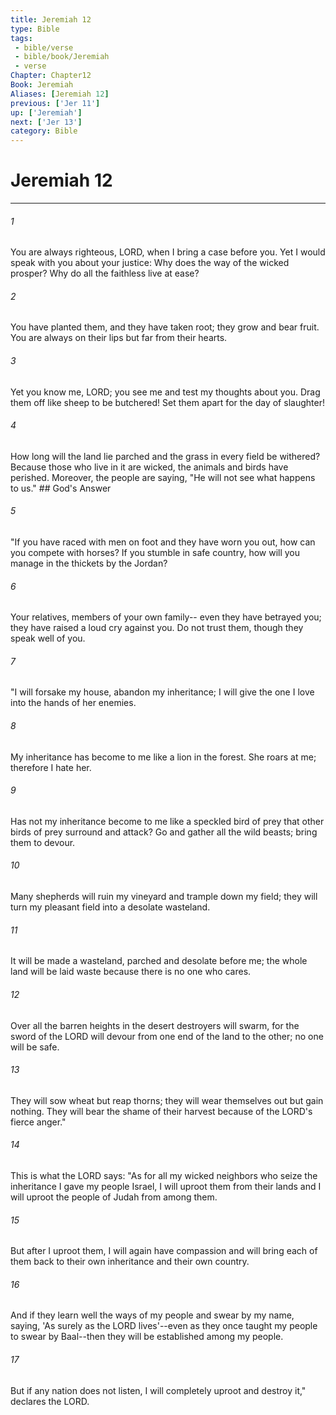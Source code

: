 ```yaml
---
title: Jeremiah 12
type: Bible
tags:
 - bible/verse
 - bible/book/Jeremiah
 - verse
Chapter: Chapter12
Book: Jeremiah
Aliases: [Jeremiah 12]
previous: ['Jer 11']
up: ['Jeremiah']
next: ['Jer 13']
category: Bible
---
```

# Jeremiah 12

***


###### 1 
You are always righteous, LORD, when I bring a case before you. Yet I would speak with you about your justice: Why does the way of the wicked prosper? Why do all the faithless live at ease? 

###### 2 
You have planted them, and they have taken root; they grow and bear fruit. You are always on their lips but far from their hearts. 

###### 3 
Yet you know me, LORD; you see me and test my thoughts about you. Drag them off like sheep to be butchered! Set them apart for the day of slaughter! 

###### 4 
How long will the land lie parched and the grass in every field be withered? Because those who live in it are wicked, the animals and birds have perished. Moreover, the people are saying, "He will not see what happens to us." ## God's Answer 

###### 5 
"If you have raced with men on foot and they have worn you out, how can you compete with horses? If you stumble in safe country, how will you manage in the thickets by the Jordan? 

###### 6 
Your relatives, members of your own family-- even they have betrayed you; they have raised a loud cry against you. Do not trust them, though they speak well of you. 

###### 7 
"I will forsake my house, abandon my inheritance; I will give the one I love into the hands of her enemies. 

###### 8 
My inheritance has become to me like a lion in the forest. She roars at me; therefore I hate her. 

###### 9 
Has not my inheritance become to me like a speckled bird of prey that other birds of prey surround and attack? Go and gather all the wild beasts; bring them to devour. 

###### 10 
Many shepherds will ruin my vineyard and trample down my field; they will turn my pleasant field into a desolate wasteland. 

###### 11 
It will be made a wasteland, parched and desolate before me; the whole land will be laid waste because there is no one who cares. 

###### 12 
Over all the barren heights in the desert destroyers will swarm, for the sword of the LORD will devour from one end of the land to the other; no one will be safe. 

###### 13 
They will sow wheat but reap thorns; they will wear themselves out but gain nothing. They will bear the shame of their harvest because of the LORD's fierce anger." 

###### 14 
This is what the LORD says: "As for all my wicked neighbors who seize the inheritance I gave my people Israel, I will uproot them from their lands and I will uproot the people of Judah from among them. 

###### 15 
But after I uproot them, I will again have compassion and will bring each of them back to their own inheritance and their own country. 

###### 16 
And if they learn well the ways of my people and swear by my name, saying, 'As surely as the LORD lives'--even as they once taught my people to swear by Baal--then they will be established among my people. 

###### 17 
But if any nation does not listen, I will completely uproot and destroy it," declares the LORD. 
